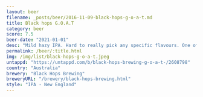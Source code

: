 ```yaml
---
layout: beer
filename: _posts/beer/2016-11-09-black-hops-g-o-a-t.md
title: Black hops G.O.A.T
category: beer
score: 7.5
beer-date: "2021-01-01"
desc: "Mild hazy IPA. Hard to really pick any specific flavours. One of those tasty yet kind of boring beers"
permalink: /beer/:title.html
img: /img/list/black-hops-g-o-a-t.jpeg
untappd: "https://untappd.com/b/black-hops-brewing-g-o-a-t-/2608798"
country: "Australia"
brewery: "Black Hops Brewing"
breweryURL: "/brewery/black-hops-brewing.html"
style: "IPA - New England"
---
```


